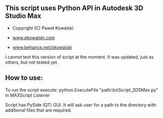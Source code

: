 ## This script uses Python API in Autodesk 3D Studio Max

 - Copyright (C) Paweł Kowalski
 
 - www.pkowalski.com
 - www.behance.net/pkowalski

 I cannot test this version of script at the moment. It was updated, just as others, but not tested yet.

## How to use:

 To run the script execute:
 python.ExecuteFile "path:\to\Script_3DSMax.py"
 in MAXScript Listener
 
 Script has PySide (QT) GUI. 
 It will ask user for a path to the directory with additional files that are required.
